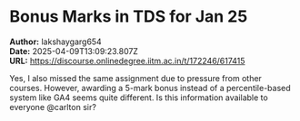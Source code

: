 # Bonus Marks in TDS for Jan 25

**Author:** lakshaygarg654  
**Date:** 2025-04-09T13:09:23.807Z  
**URL:** https://discourse.onlinedegree.iitm.ac.in/t/172246/617415

Yes, I also missed the same assignment due to pressure from other courses.
However, awarding a 5-mark bonus instead of a percentile-based system like GA4 seems quite different.
Is this information available to everyone @carlton sir?
